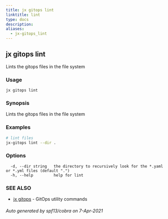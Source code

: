 ```yaml
---
title: jx gitops lint
linktitle: lint
type: docs
description: 
aliases:
  - jx-gitops_lint
---
```


## jx gitops lint

Lints the gitops files in the file system

### Usage

```
jx gitops lint
```

### Synopsis

Lints the gitops files in the file system

### Examples

  ```bash
  # lint files
  jx-gitops lint --dir .

  ```
### Options

```
  -d, --dir string   the directory to recursively look for the *.yaml or *.yml files (default ".")
  -h, --help         help for lint
```

### SEE ALSO

* [jx gitops](..)	 - GitOps utility commands

###### Auto generated by spf13/cobra on 7-Apr-2021
